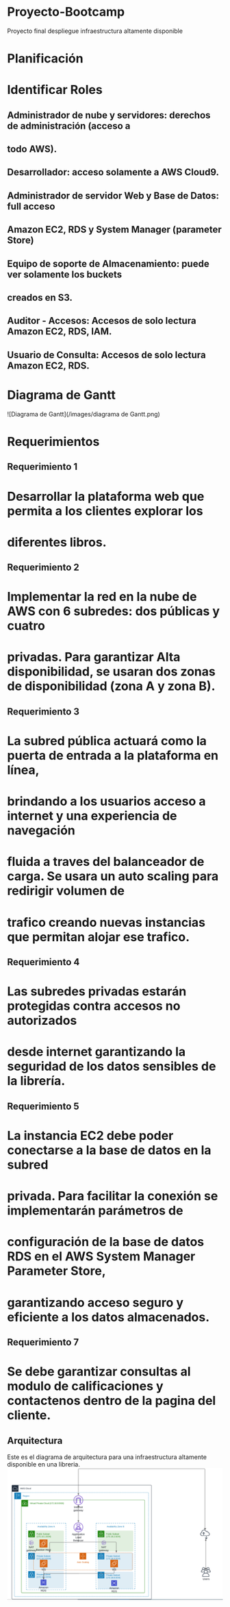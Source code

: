 # Proyecto-Bootcamp
Proyecto final despliegue infraestructura altamente disponible
# Planificación
# Identificar Roles
## Administrador de nube y servidores: derechos de administración (acceso a
## todo AWS).
## Desarrollador: acceso solamente a AWS Cloud9.
## Administrador de servidor Web y Base de Datos: full acceso
## Amazon EC2, RDS y System Manager (parameter Store)
## Equipo de soporte de Almacenamiento: puede ver solamente los buckets
## creados en S3.
## Auditor - Accesos: Accesos de solo lectura Amazon EC2, RDS, IAM.
## Usuario de Consulta: Accesos de solo lectura Amazon EC2, RDS.
# Diagrama de Gantt
![Diagrama de Gantt](/images/diagrama de Gantt.png)
# Requerimientos
## Requerimiento 1 
# Desarrollar la plataforma web que permita a los clientes explorar los
# diferentes libros.
## Requerimiento 2
# Implementar la red en la nube de AWS con 6 subredes: dos públicas y cuatro
# privadas. Para garantizar Alta disponibilidad, se usaran dos zonas de disponibilidad (zona A y zona B).
## Requerimiento 3
# La subred pública actuará como la puerta de entrada a la plataforma en línea,
# brindando a los usuarios acceso a internet y una experiencia de navegación
# fluida a traves del balanceador de carga. Se usara un auto scaling para redirigir volumen de 
# trafico creando nuevas instancias que permitan alojar ese trafico.
## Requerimiento 4
# Las subredes privadas  estarán protegidas contra accesos no autorizados
# desde internet garantizando la seguridad de los datos sensibles de la librería.
## Requerimiento 5
# La instancia EC2 debe poder conectarse a la base de datos en la subred
# privada. Para facilitar la conexión se implementarán parámetros de
# configuración de la base de datos RDS en el AWS System Manager Parameter Store,
# garantizando acceso seguro y eficiente a los datos almacenados.
## Requerimiento 7
# Se debe garantizar consultas al modulo de calificaciones y contactenos dentro de la pagina del cliente.
## Arquitectura
Este es el diagrama de arquitectura para una infraestructura altamente disponible en una libreria.
![arquitectura nube](images/arquitecturanube.PNG)

